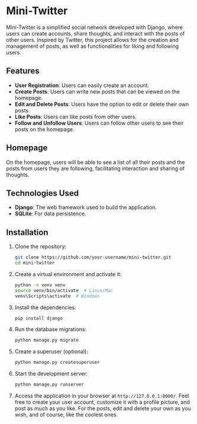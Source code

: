# Mini-Twitter

Mini-Twitter is a simplified social network developed with Django, where users can create accounts, share thoughts, and interact with the posts of other users. Inspired by Twitter, this project allows for the creation and management of posts, as well as functionalities for liking and following users.

## Features

- **User Registration**: Users can easily create an account.
- **Create Posts**: Users can write new posts that can be viewed on the homepage.
- **Edit and Delete Posts**: Users have the option to edit or delete their own posts.
- **Like Posts**: Users can like posts from other users.
- **Follow and Unfollow Users**: Users can follow other users to see their posts on the homepage.

## Homepage

On the homepage, users will be able to see a list of all their posts and the posts from users they are following, facilitating interaction and sharing of thoughts.

## Technologies Used

- **Django**: The web framework used to build the application.
- **SQLite**: For data persistence.

## Installation

1. Clone the repository:

   ```bash
   git clone https://github.com/your-username/mini-twitter.git
   cd mini-twitter
2. Create a virtual environment and activate it:
   ```bash
   python -m venv venv
   source venv/bin/activate  # Linux/Mac
   venv\Scripts\activate  # Windows
3. Install the dependencies:
   ```bash
   pip install django
4. Run the database migrations:
   ```bash
   python manage.py migrate
5. Create a superuser (optional):
   ```bash
   python manage.py createsuperuser
6. Start the development server:
   ```bash
   python manage.py runserver
7. Access the application in your browser at ```http://127.0.0.1:8000/```.
Feel free to create your user account, customize it with a profile picture, and post as much as you like. For the posts, edit and delete your own as you wish, and of course, like the coolest ones.
